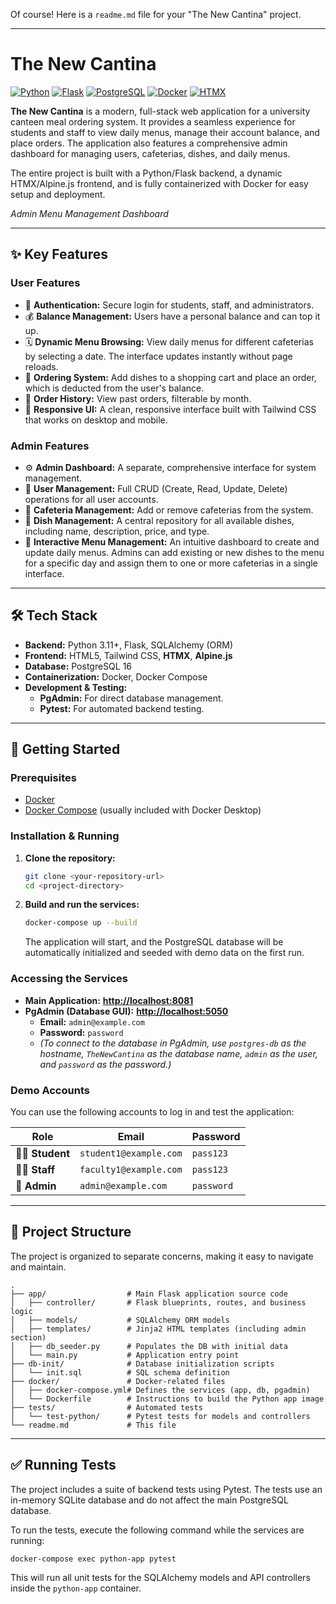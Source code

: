 Of course! Here is a `readme.md` file for your "The New Cantina" project.

---

# The New Cantina

[![Python](https://img.shields.io/badge/Python-3.11+-blue?logo=python)](https://www.python.org/)
[![Flask](https://img.shields.io/badge/Flask-3.0-black?logo=flask)](https://flask.palletsprojects.com/)
[![PostgreSQL](https://img.shields.io/badge/PostgreSQL-16-blue?logo=postgresql)](https://www.postgresql.org/)
[![Docker](https://img.shields.io/badge/Docker-Powered-blue?logo=docker)](https://www.docker.com/)
[![HTMX](https://img.shields.io/badge/HTMX-1.9-blue?logo=htmx&logoColor=white)](https://htmx.org/)

**The New Cantina** is a modern, full-stack web application for a university canteen meal ordering system. It provides a seamless experience for students and staff to view daily menus, manage their account balance, and place orders. The application also features a comprehensive admin dashboard for managing users, cafeterias, dishes, and daily menus.

The entire project is built with a Python/Flask backend, a dynamic HTMX/Alpine.js frontend, and is fully containerized with Docker for easy setup and deployment.


_Admin Menu Management Dashboard_

---

## ✨ Key Features

### User Features
-   👤 **Authentication:** Secure login for students, staff, and administrators.
-   💰 **Balance Management:** Users have a personal balance and can top it up.
-   🗓️ **Dynamic Menu Browsing:** View daily menus for different cafeterias by selecting a date. The interface updates instantly without page reloads.
-   🛒 **Ordering System:** Add dishes to a shopping cart and place an order, which is deducted from the user's balance.
-   📜 **Order History:** View past orders, filterable by month.
-   📱 **Responsive UI:** A clean, responsive interface built with Tailwind CSS that works on desktop and mobile.

### Admin Features
-   ⚙️ **Admin Dashboard:** A separate, comprehensive interface for system management.
-   👥 **User Management:** Full CRUD (Create, Read, Update, Delete) operations for all user accounts.
-   🏢 **Cafeteria Management:** Add or remove cafeterias from the system.
-   🍲 **Dish Management:** A central repository for all available dishes, including name, description, price, and type.
-   📝 **Interactive Menu Management:** An intuitive dashboard to create and update daily menus. Admins can add existing or new dishes to the menu for a specific day and assign them to one or more cafeterias in a single interface.

---

## 🛠️ Tech Stack

-   **Backend:** Python 3.11+, Flask, SQLAlchemy (ORM)
-   **Frontend:** HTML5, Tailwind CSS, **HTMX**, **Alpine.js**
-   **Database:** PostgreSQL 16
-   **Containerization:** Docker, Docker Compose
-   **Development & Testing:**
    -   **PgAdmin:** For direct database management.
    -   **Pytest:** For automated backend testing.

---

## 🚀 Getting Started

### Prerequisites
-   [Docker](https://www.docker.com/products/docker-desktop/)
-   [Docker Compose](https://docs.docker.com/compose/install/) (usually included with Docker Desktop)

### Installation & Running

1.  **Clone the repository:**
    ```sh
    git clone <your-repository-url>
    cd <project-directory>
    ```

2.  **Build and run the services:**
    ```sh
    docker-compose up --build
    ```
    The application will start, and the PostgreSQL database will be automatically initialized and seeded with demo data on the first run.

### Accessing the Services

-   **Main Application:** [**http://localhost:8081**](http://localhost:8081)
-   **PgAdmin (Database GUI):** [**http://localhost:5050**](http://localhost:5050)
    -   **Email:** `admin@example.com`
    -   **Password:** `password`
    -   *(To connect to the database in PgAdmin, use `postgres-db` as the hostname, `TheNewCantina` as the database name, `admin` as the user, and `password` as the password.)*

### Demo Accounts

You can use the following accounts to log in and test the application:

| Role    | Email                  | Password   |
|---------|------------------------|------------|
| 👨‍🎓 **Student** | `student1@example.com` | `pass123`  |
| 👨‍🏫 **Staff**   | `faculty1@example.com` | `pass123`  |
| 👑 **Admin**  | `admin@example.com`    | `password` |

---

## 📂 Project Structure

The project is organized to separate concerns, making it easy to navigate and maintain.

```
.
├── app/                  # Main Flask application source code
│   ├── controller/       # Flask blueprints, routes, and business logic
│   ├── models/           # SQLAlchemy ORM models
│   ├── templates/        # Jinja2 HTML templates (including admin section)
│   ├── db_seeder.py      # Populates the DB with initial data
│   └── main.py           # Application entry point
├── db-init/              # Database initialization scripts
│   └── init.sql          # SQL schema definition
├── docker/               # Docker-related files
│   ├── docker-compose.yml# Defines the services (app, db, pgadmin)
│   └── Dockerfile        # Instructions to build the Python app image
├── tests/                # Automated tests
│   └── test-python/      # Pytest tests for models and controllers
└── readme.md             # This file
```

---

## ✅ Running Tests

The project includes a suite of backend tests using Pytest. The tests use an in-memory SQLite database and do not affect the main PostgreSQL database.

To run the tests, execute the following command while the services are running:

```sh
docker-compose exec python-app pytest
```

This will run all unit tests for the SQLAlchemy models and API controllers inside the `python-app` container.